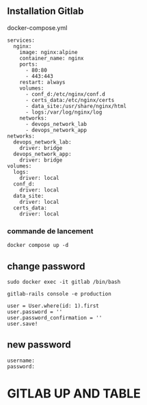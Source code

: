 ## Installation Gitlab


docker-compose.yml

```
services:
  nginx:
    image: nginx:alpine
    container_name: nginx
    ports:
      - 80:80
      - 443:443
    restart: always
    volumes:
      - conf_d:/etc/nginx/conf.d
      - certs_data:/etc/nginx/certs
      - data_site:/usr/share/nginx/html
      - logs:/var/log/nginx/log
    networks:
      - devops_network_lab
      - devops_network_app
networks:
  devops_network_lab:
    driver: bridge
  devops_network_app:
    driver: bridge
volumes:
  logs:
    driver: local
  conf_d:
    driver: local
  data_site:
    driver: local
  certs_data:
    driver: local
```

### commande de lancement

```
docker compose up -d
```


## change password
```
sudo docker exec -it gitlab /bin/bash
```
```
gitlab-rails console -e production
```
```
user = User.where(id: 1).first
user.password = ''
user.password_confirmation = ''
user.save!
```

## new password
```
username: 
password: 
```

# GITLAB UP AND TABLE